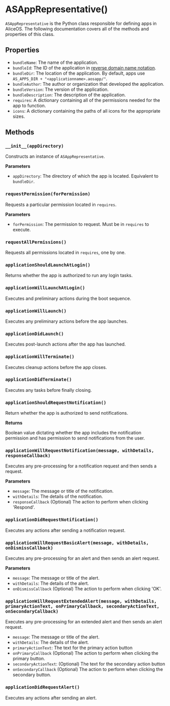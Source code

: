 #  ASAppRepresentative()

`ASAppRepresentative` is the Python class responsible for defining apps in AliceOS. The following documentation covers all of the methods and properties of this class.

## Properties

- `bundleName`: The name of the application.
- `bundleId`: The ID of the application in [reverse domain name notation](https://en.wikipedia.org/wiki/Reverse_domain_name_notation).
- `bundleDir`: The location of the application. By default, apps use `AS_APPS_DIR + "<applicationname>.aosapp/"`.
- `bundleAuthor`: The author or organization that developed the application.
- `bundleVersion`: The version of the application.
- `bundleDescription`: The description of the application.
- `requires`: A dictionary containing all of the permissions needed for the app to function.
- `icons`: A dictionary containing the paths of all icons for the appropriate sizes.

## Methods

### `__init__(appDirectory)`

Constructs an instance of `ASAppRepresentative`.

**Parameters**

- `appDirectory`: The directory of which the app is located. Equivalent to `bundleDir`.

### `requestPermission(forPermission)`

Requests a particular permission located in `requires`.

**Parameters**

- `forPermission`: The permission to request. Must be in `requires` to execute.

### `requestAllPermissions()`

Requests all permissions located in `requires`, one by one.

### `applicationShouldLaunchAtLogin()`

Returns whether the app is authorized to run any login tasks.

### `applicationWillLaunchAtLogin()`

Executes and preliminary actions during the boot sequence.

### `applicationWillLaunch()`

Executes any preliminary actions before the app launches.

### `applicationDidLaunch()`

Executes post-launch actions after the app has launched.

### `applicationWillTerminate()`

Executes cleanup actions before the app closes.

### `applicationDidTerminate()`

Executes any tasks before finally closing.

### `applicationShouldRequestNotification()`

Return whether the app is authorized to send notifications.

**Returns**

Boolean value dictating whether the app includes the notification permission and has permission to send notifications from the user.

### `applicationWillRequestNotification(message, withDetails, responseCallback)`

Executes any pre-processing for a notification request and then sends a request.

**Parameters**

- `message`: The message or title of the notification.
- `withDetails`: The details of the notification.
- `responseCallback` (Optional) The action to perform when clicking 'Respond'.

### `applicationDidRequestNotification()`

Executes any actions after sending a notification request.

### `applicationWillRequestBasicAlert(message, withDetails, onDismissCallback)`

Executes any pre-processing for an alert and then sends an alert request.

**Parameters**

- `message`: The message or title of the alert.
- `withDetails`: The details of the alert.
- `onDismissCallback` (Optional) The action to perform when clicking 'OK'.

### `applicationWillRequestExtendedAlert(message, withDetails, primaryActionText, onPrimaryCallback, secondaryActionText, onSecondaryCallback)`

Executes any pre-processing for an extended alert and then sends an alert request.

- `message`: The message or title of the alert.
- `withDetails`: The details of the alert.
- `primaryActionText`: The text for the primary action button
- `onPrimaryCallback` (Optional) The action to perform when clicking the primary button.
- `secondaryActionText`: (Optional) The text for the secondary action button
- `onSecondaryCallback` (Optional) The action to perform when clicking the secondary button.

### `applicationDidRequestAlert()`

Executes any actions after sending an alert.
